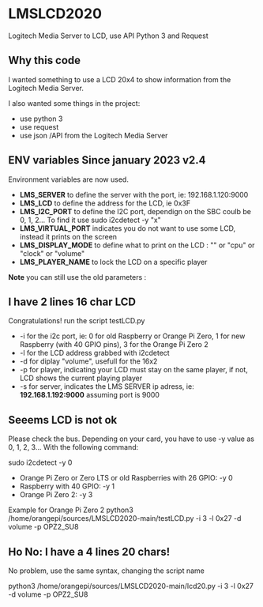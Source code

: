 # LMSLCD2020
Logitech Media Server to LCD, use API Python 3 and Request

## Why this code
I wanted something to use a LCD 20x4 to show information from the Logitech Media Server.

I also wanted some things in the project:
* use python 3
* use request
* use json /API from the Logitech Media Server


## ENV variables Since january 2023 v2.4

Environment variables are now used.

* **LMS_SERVER** to define the server with the port, ie: 192.168.1.120:9000
* **LMS_LCD** to define the address for the LCD, ie 0x3F
* **LMS_I2C_PORT** to define the I2C port, dependign on the SBC coulb be 0, 1, 2... To find it use sudo i2cdetect -y "x"
* **LMS_VIRTUAL_PORT** indicates you do not want to use some LCD, instead it prints on the screen
* **LMS_DISPLAY_MODE** to define what to print on the LCD : "" or "cpu" or "clock" or "volume"
* **LMS_PLAYER_NAME** to lock the LCD on a specific player

**Note** you can still use the old parameters :



## I have 2 lines 16 char LCD

Congratulations! run the script testLCD.py
* -i for the i2c port, ie: 0 for old Raspberry or Orange Pi Zero, 1 for new Raspberry (with 40 GPIO pins), 3 for the Orange Pi Zero 2
* -l for the LCD address grabbed with i2cdetect
* -d for diplay "volume", usefull for the 16x2
* -p for player, indicating your LCD must stay on the same player, if not, LCD shows the current playing player
* -s for server, indicates the LMS SERVER ip adress, ie: **192.168.1.192:9000** assuming port is 9000 

## Seeems LCD is not ok

Please check the bus. Depending on your card, you have to use -y value as 0, 1, 2, 3... With the following command:

sudo i2cdetect -y 0

* Orange Pi Zero or Zero LTS or old Raspberries with 26 GPIO: -y 0
* Raspberry with 40 GPIO: -y 1
* Orange Pi Zero 2: -y 3


Example for Orange Pi Zero 2
python3 /home/orangepi/sources/LMSLCD2020-main/testLCD.py -i 3 -l 0x27 -d volume -p OPZ2_SU8

## Ho No: I have a 4 lines 20 chars!
No problem, use the same syntax, changing the script name

python3 /home/orangepi/sources/LMSLCD2020-main/lcd20.py -i 3 -l 0x27 -d volume -p OPZ2_SU8
